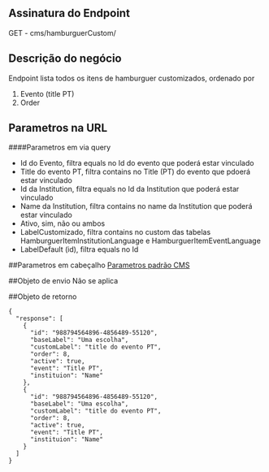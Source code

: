 ## Assinatura do Endpoint

GET - cms/hamburguerCustom/

## Descrição do negócio
Endpoint lista todos os itens de hamburguer customizados, ordenado por
1. Evento (title PT)
2. Order

## Parametros na URL

####Parametros em via query

- Id do Evento, filtra equals no Id do evento que poderá estar vinculado
- Title do evento PT, filtra contains no Title (PT) do evento que pdoerá estar vinculado
- Id da Institution, filtra equals no Id da Institution que poderá estar vinculado
- Name da Institution, filtra contains no name da Institution que poderá estar vinculado
- Ativo, sim, não ou ambos
- LabelCustomizado, filtra contains no custom das tabelas HamburguerItemInstitutionLanguage e HamburguerItemEventLanguage
- LabelDefault (id), filtra equals no Id

##Parametros em cabeçalho
[Parametros padrão CMS](/API-\(Endpoints\)/Parametros-padrão-CMS)

##Objeto de envio
Não se aplica

##Objeto de retorno

```
{
  "response": [
    {
      "id": "988794564896-4856489-55120",
      "baseLabel": "Uma escolha",
      "customLabel": "title do evento PT",
      "order": 8,
      "active": true,
      "event": "Title PT",
      "instituion": "Name"
    },
    {
      "id": "988794564896-4856489-55120",
      "baseLabel": "Uma escolha",
      "customLabel": "title do evento PT",
      "order": 8,
      "active": true,
      "event": "Title PT",
      "instituion": "Name"
    }
  ]
}
```